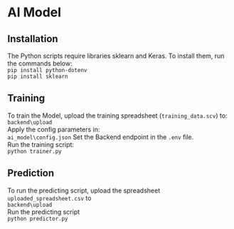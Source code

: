 # AI Model

## Installation

The Python scripts require libraries sklearn and Keras. To install them, run the commands below:\
```pip install python-dotenv```\
```pip install sklearn```

## Training

To train the Model, upload the training spreadsheet (```training_data.scv```) to:\
```backend\upload```\
Apply the config parameters in:\
```ai_model\config.json```
Set the Backend endpoint in the ```.env``` file.\
Run the training script:\
```python trainer.py```

## Prediction

To run the predicting script, upload the spreadsheet ```uploaded_spreadsheet.csv``` to\
```backend\upload```\
Run the predicting script\
```python predictor.py```